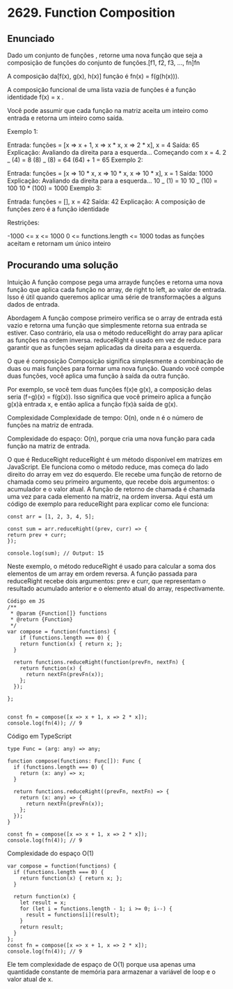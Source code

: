 # 2629. Function Composition

## Enunciado

Dado um conjunto de funções , retorne uma nova função que seja a composição de funções do conjunto de funções.[f1, f2, f3, ..., fn]fn

A composição da[f(x), g(x), h(x)] função é fn(x) = f(g(h(x))).

A composição funcional de uma lista vazia de funções é a função identidade f(x) = x .

Você pode assumir que cada função na matriz aceita um inteiro como entrada e retorna um inteiro como saída.

Exemplo 1:

Entrada: funções = [x => x + 1, x => x * x, x => 2 * x], x = 4
Saída: 65
Explicação:
Avaliando da direita para a esquerda...
Começando com x = 4.
2 _ (4) = 8
(8) _ (8) = 64
(64) + 1 = 65
Exemplo 2:

Entrada: funções = [x => 10 * x, x => 10 * x, x => 10 * x], x = 1
Saída: 1000
Explicação:
Avaliando da direita para a esquerda...
10 _ (1) = 10
10 _ (10) = 100
10 \* (100) = 1000
Exemplo 3:

Entrada: funções = [], x = 42
Saída: 42
Explicação:
A composição de funções zero é a função identidade

Restrições:

-1000 <= x <= 1000
0 <= functions.length <= 1000
todas as funções aceitam e retornam um único inteiro

## Procurando uma solução

Intuição
A função compose pega uma arrayde funções e retorna uma nova função que aplica cada função no array, de right to left, ao valor de entrada. Isso é útil quando queremos aplicar uma série de transformações a alguns dados de entrada.

Abordagem
A função compose primeiro verifica se o array de entrada está vazio e retorna uma função que simplesmente retorna sua entrada se estiver. Caso contrário, ela usa o método reduceRight do array para aplicar as funções na ordem inversa. reduceRight é usado em vez de reduce para garantir que as funções sejam aplicadas da direita para a esquerda.

O que é composição
Composição significa simplesmente a combinação de duas ou mais funções para formar uma nova função. Quando você compõe duas funções, você aplica uma função à saída da outra função.

Por exemplo, se você tem duas funções f(x)e g(x), a composição delas seria (f∘g)(x) = f(g(x)). Isso significa que você primeiro aplica a função g(x)à entrada x, e então aplica a função f(x)à saída de g(x).

Complexidade
Complexidade de tempo:
O(n), onde n é o número de funções na matriz de entrada.

Complexidade do espaço:
O(n), porque cria uma nova função para cada função na matriz de entrada.

O que é ReduceRight
reduceRight é um método disponível em matrizes em JavaScript.
Ele funciona como o método reduce, mas começa do lado direito do array em vez do esquerdo.
Ele recebe uma função de retorno de chamada como seu primeiro argumento, que recebe dois argumentos: o acumulador e o valor atual.
A função de retorno de chamada é chamada uma vez para cada elemento na matriz, na ordem inversa.
Aqui está um código de exemplo para reduceRight para explicar como ele funciona:

```
const arr = [1, 2, 3, 4, 5];

const sum = arr.reduceRight((prev, curr) => {
return prev + curr;
});

console.log(sum); // Output: 15
```

Neste exemplo, o método reduceRight é usado para calcular a soma dos elementos de um array em ordem reversa. A função passada para reduceRight recebe dois argumentos: prev e curr, que representam o resultado acumulado anterior e o elemento atual do array, respectivamente.

```
Código em JS
/**
 * @param {Function[]} functions
 * @return {Function}
 */
var compose = function(functions) {
	if (functions.length === 0) {
    return function(x) { return x; };
  }

  return functions.reduceRight(function(prevFn, nextFn) {
    return function(x) {
      return nextFn(prevFn(x));
    };
  });

};


const fn = compose([x => x + 1, x => 2 * x]);
console.log(fn(4)); // 9
```

Código em TypeScript

```
type Func = (arg: any) => any;

function compose(functions: Func[]): Func {
  if (functions.length === 0) {
    return (x: any) => x;
  }

  return functions.reduceRight((prevFn, nextFn) => {
    return (x: any) => {
      return nextFn(prevFn(x));
    };
  });
}

const fn = compose([x => x + 1, x => 2 * x]);
console.log(fn(4)); // 9
```

Complexidade do espaço O(1)

```
var compose = function(functions) {
  if (functions.length === 0) {
    return function(x) { return x; };
  }

  return function(x) {
    let result = x;
    for (let i = functions.length - 1; i >= 0; i--) {
      result = functions[i](result);
    }
    return result;
  }
};
const fn = compose([x => x + 1, x => 2 * x]);
console.log(fn(4)); // 9
```

Ele tem complexidade de espaço de O(1) porque usa apenas uma quantidade constante de memória para armazenar a variável de loop e o valor atual de x.

